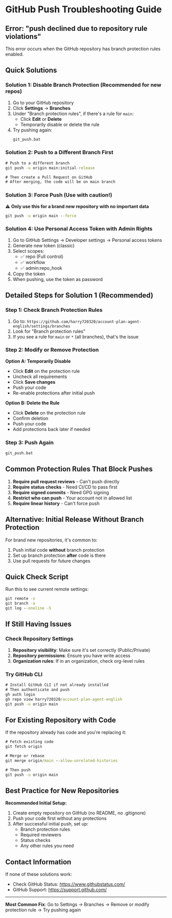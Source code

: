 # GitHub Push Troubleshooting Guide

## Error: "push declined due to repository rule violations"

This error occurs when the GitHub repository has branch protection rules enabled.

## Quick Solutions

### Solution 1: Disable Branch Protection (Recommended for new repos)

1. Go to your GitHub repository
2. Click **Settings** → **Branches**
3. Under "Branch protection rules", if there's a rule for `main`:
   - Click **Edit** or **Delete**
   - Temporarily disable or delete the rule
4. Try pushing again:
   ```cmd
   git_push.bat
   ```

### Solution 2: Push to a Different Branch First

```cmd
# Push to a different branch
git push -u origin main:initial-release

# Then create a Pull Request on GitHub
# After merging, the code will be on main branch
```

### Solution 3: Force Push (Use with caution!)

⚠️ **Only use this for a brand new repository with no important data**

```cmd
git push -u origin main --force
```

### Solution 4: Use Personal Access Token with Admin Rights

1. Go to GitHub Settings → Developer settings → Personal access tokens
2. Generate new token (classic)
3. Select scopes:
   - ✅ repo (Full control)
   - ✅ workflow
   - ✅ admin:repo_hook
4. Copy the token
5. When pushing, use the token as password

## Detailed Steps for Solution 1 (Recommended)

### Step 1: Check Branch Protection Rules

1. Go to: `https://github.com/harry720320/account-plan-agent-english/settings/branches`
2. Look for "Branch protection rules"
3. If you see a rule for `main` or `*` (all branches), that's the issue

### Step 2: Modify or Remove Protection

**Option A: Temporarily Disable**
- Click **Edit** on the protection rule
- Uncheck all requirements
- Click **Save changes**
- Push your code
- Re-enable protections after initial push

**Option B: Delete the Rule**
- Click **Delete** on the protection rule
- Confirm deletion
- Push your code
- Add protections back later if needed

### Step 3: Push Again

```cmd
git_push.bat
```

## Common Protection Rules That Block Pushes

1. **Require pull request reviews** - Can't push directly
2. **Require status checks** - Need CI/CD to pass first
3. **Require signed commits** - Need GPG signing
4. **Restrict who can push** - Your account not in allowed list
5. **Require linear history** - Can't force push

## Alternative: Initial Release Without Branch Protection

For brand new repositories, it's common to:

1. Push initial code **without** branch protection
2. Set up branch protection **after** code is there
3. Use pull requests for future changes

## Quick Check Script

Run this to see current remote settings:

```cmd
git remote -v
git branch -a
git log --oneline -5
```

## If Still Having Issues

### Check Repository Settings

1. **Repository visibility**: Make sure it's set correctly (Public/Private)
2. **Repository permissions**: Ensure you have write access
3. **Organization rules**: If in an organization, check org-level rules

### Try GitHub CLI

```cmd
# Install GitHub CLI if not already installed
# Then authenticate and push
gh auth login
gh repo view harry720320/account-plan-agent-english
git push -u origin main
```

## For Existing Repository with Code

If the repository already has code and you're replacing it:

```cmd
# Fetch existing code
git fetch origin

# Merge or rebase
git merge origin/main --allow-unrelated-histories

# Then push
git push -u origin main
```

## Best Practice for New Repositories

**Recommended Initial Setup:**

1. Create empty repository on GitHub (no README, no .gitignore)
2. Push your code first without any protections
3. After successful initial push, set up:
   - Branch protection rules
   - Required reviewers
   - Status checks
   - Any other rules you need

## Contact Information

If none of these solutions work:
- Check GitHub Status: https://www.githubstatus.com/
- GitHub Support: https://support.github.com/

---

**Most Common Fix**: Go to Settings → Branches → Remove or modify protection rule → Try pushing again

